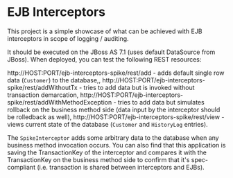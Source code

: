 EJB Interceptors
======================

This project is a simple showcase of what can be achieved with EJB interceptors in scope of logging / auditing.

It should be executed on the JBoss AS 7.1 (uses default DataSource from JBoss). When deployed, 
you can test the following REST resources:

http://HOST:PORT/ejb-interceptors-spike/rest/add - adds default single row data (`Customer`) to the database,,
http://HOST:PORT/ejb-interceptors-spike/rest/addWithoutTx - tries to add data but is invoked without transaction demarcation,
http://HOST:PORT/ejb-interceptors-spike/rest/addWithMethodException - tries to add data but simulates rollback on the business method side (data input by the interceptor should be rolledback as well),
http://HOST:PORT/ejb-interceptors-spike/rest/view - views current state of the database (`Customer` and `HistoryLog` entries).


The `SpikeInterceptor` adds some arbitrary data to the database when any business method invocation occurs.
You can also find that this application is saving the TransactionKey of the interceptor and compares it with the TransactionKey on the business method side to confirm that it's spec-compliant (i.e. transaction is shared between interceptors and EJBs).


